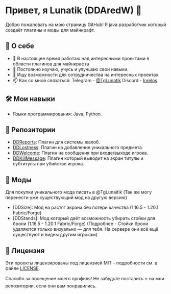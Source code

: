 # Привет, я Lunatik (DDAredW) 👋

Добро пожаловать на мою страницу GitHub! Я java разработчик который создаёт плагины и моды для майнкрафт.

## 🚀 О себе

- 🔭 В настоящее время работаю над интересными проектами в области плагинов для майнкрафта
- 🌱 Постоянно изучаю, учусь и улучшаю свои навыки.
- 👯 Ищу возможности для сотрудничества на интересных проектах.
- 📫 Как со мной связаться: Telegram - [@TgLunatik](https://t.me/LunatikLifes) Discord - [Inrelos](https://discord.gg/PzTPKz9KXW) 

## 🛠️ Мои навыки

- Языки программирования: Java, Python.

## 🌟 Репозитории

- [DDReports](https://github.com/DDAredW/DDReports): Плагин для системы жалоб.
- [DDLostness](https://github.com/DDAredW/DDLostness): Плагин на добавление уникального предмета.
- [DDWelcome](https://github.com/DDAredW/DDWelcome): Плагин на сообщения при входе/выходе игрока.
- [DDKillMessage](https://github.com/DDAredW/DDKillMessage): Плагин который выводит на экран титулы и субтитулы при убийстве игрока. 


## 🌟 Моды 
Для покупки уникального мода писать в @TgLunaitik (Так же могу перенести уже существующий мод на другую версию)
- [DDSize]: Мод на растяг экрана без потери качества (1.16.5 - 1.20.1 Fabric/Forge)
- [DDStands]: Мод который даёт возможность убирать стойки для брони (1.16.5 - 1.20.1 Fabric/Forge)
(Подробнее - Стойки брони удаляются только визуально — для тебя. На сервере они всё ещё существуют и видны другим игрокам)

## 📄 Лицензия

Эти проекты лицензированы под лицензией MIT - подробности см. в файле [LICENSE](LICENSE).

Спасибо за посещение моего профиля! Не забудьте поставить ⭐️ на мои репозитории, если они вам понравились.
